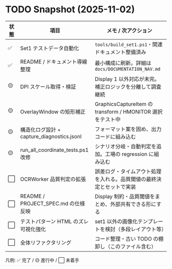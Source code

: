 # TODO Snapshot (2025-11-02)

| 状態 | 項目 | メモ / 次アクション |
| --- | --- | --- |
| ✅ | Set1 テストデータ自動化 | `tools/build_set1.ps1`・関連ドキュメント整備済み |
| ✅ | README / ドキュメント導線整理 | 最小構成に刷新。詳細は `docs/DOCUMENTATION_NAV.md` |
| 🟡 | DPI スケール取得・検証 | Display 1 以外対応が未完。補正ロジックを分離して調査継続 |
| 🟡 | OverlayWindow の矩形補正 | GraphicsCaptureItem の transform / HMONITOR 選択をテスト中 |
| 🟡 | 構造化ログ設計 + capture_diagnostics.jsonl | フォーマット案を固め、出力コードに組み込む |
| 🟡 | run_all_coordinate_tests.ps1 改修 | シナリオ分岐・自動判定を追加。工場の regression に組み込む |
| ⬜ | OCRWorker 品質判定の拡張 | 誤差ログ・タイムアウト処理を入れる。品質閾値の最終決定とセットで実装 |
| ⬜ | README / PROJECT_SPEC.md の仕様反映 | Display 制約・品質閾値をまとめ、外部共有できる形にする |
| ⬜ | テストパターン HTML のズレ可視化強化 | set1 以外の画像化テンプレートを検討（多段レイアウト等） |
| ⬜ | 全体リファクタリング | コード整理・古い TODO の棚卸し（このファイル含む） |

凡例: ✅ 完了 / 🟡 進行中 / ⬜ 未着手
